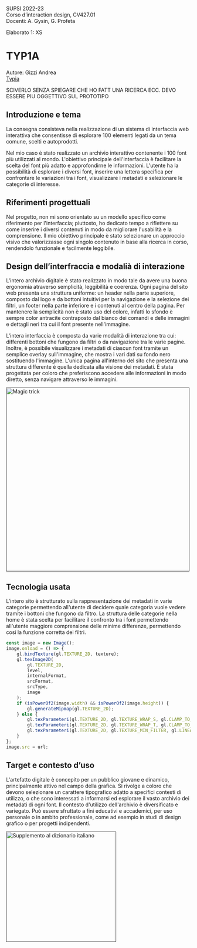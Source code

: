 SUPSI 2022-23  
Corso d’interaction design, CV427.01  
Docenti: A. Gysin, G. Profeta  

Elaborato 1: XS

# TYP1A
Autore: Gizzi Andrea  
[Typia](https://andrea-gizzi.github.io/TYP1A/)

SCIVERLO SENZA SPIEGARE CHE HO FATT UNA RICERCA ECC. DEVO ESSERE PIU OGGETTIVO SUL PROTOTIPO
## Introduzione e tema
La consegna consisteva nella realizzazione di un sistema di interfaccia web interattiva che consentisse di esplorare 100 elementi legati da un tema comune, scelti e autoprodotti. 

Nel mio caso è stato realizzato un archivio interattivo contenente i 100 font più utilizzati al mondo. L'obiettivo principale dell'interfaccia è facilitare la scelta del font più adatto e approfondirne le informazioni. L'utente ha la possibilità di esplorare i diversi font, inserire una lettera specifica per confrontare le variazioni tra i font, visualizzare i metadati e selezionare le categorie di interesse.


## Riferimenti progettuali
Nel progetto, non mi sono orientato su un modello specifico come riferimento per l'interfaccia; piuttosto, ho dedicato tempo a riflettere su come inserire i diversi contenuti in modo da migliorare l'usabilità e la comprensione. Il mio obiettivo principale è stato selezionare un approccio visivo che valorizzasse ogni singolo contenuto in base alla ricerca in corso, rendendolo funzionale e facilmente leggibile.


## Design dell’interfraccia e modalià di interazione
L'intero archivio digitale è stato realizzato in modo tale da avere una buona ergonomia atraverso semplicità, leggibilità e coerenza. Ogni pagina del sito web presenta una struttura uniforme: un header nella parte superiore, composto dal logo e da bottoni intuitivi per la navigazione e la selezione dei filtri, un footer nella parte inferiore e i contenuti al centro della pagina. Per mantenere la semplicità non è stato uso del colore, infatti lo sfondo è sempre color antracite contraposto dal bianco dei comandi e delle immagini e dettagli neri tra cui il font presente nell'immagine.

L'intera interfaccia è composta da varie modalità di interazione tra cui: differenti bottoni che fungono da filtri o da navigazione tra le varie pagine. Inoltre, è possibile visualizzare i metadati di ciascun font tramite un semplice overlay sull'immagine, che mostra i vari dati su fondo nero sostituendo l'immagine. L'unica pagina all'interno del sito che presenta una struttura differente è quella dedicata alla visione dei metadati. È stata progettata per coloro che preferiscono accedere alle informazioni in modo diretto, senza navigare attraverso le immagini.

[<img src="doc/cards.gif" width="500" alt="Magic trick">]()


## Tecnologia usata
L'intero sito è strutturato sulla rappresentazione dei metadati in varie categorie permettendo all'utente di decidere quale categoria vuole vedere tramite i bottoni che fungono da filtro. La struttura delle categorie nella home è stata scelta per facilitare il confronto tra i font permettendo all'utente maggiore comprensione delle minime differenze, permettendo cosi la funzione corretta dei filtri.


```JavaScript
const image = new Image();
image.onload = () => {
	gl.bindTexture(gl.TEXTURE_2D, texture);
	gl.texImage2D(
		gl.TEXTURE_2D,
		level,
		internalFormat,
		srcFormat,
		srcType,
		image
	);
	if (isPowerOf2(image.width) && isPowerOf2(image.height)) {
		gl.generateMipmap(gl.TEXTURE_2D);
	} else {
		gl.texParameteri(gl.TEXTURE_2D, gl.TEXTURE_WRAP_S, gl.CLAMP_TO_EDGE);
		gl.texParameteri(gl.TEXTURE_2D, gl.TEXTURE_WRAP_T, gl.CLAMP_TO_EDGE);
		gl.texParameteri(gl.TEXTURE_2D, gl.TEXTURE_MIN_FILTER, gl.LINEAR);
	}
};
image.src = url;
```

## Target e contesto d’uso
L'artefatto digitale è concepito per un pubblico giovane e dinamico, principalmente attivo nel campo della grafica. Si rivolge a coloro che devono selezionare un carattere tipografico adatto a specifici contesti di utilizzo, o che sono interessati a informarsi ed esplorare il vasto archivio dei metadati di ogni font. Il contesto d'utilizzo dell'archivio è diversificato e variegato. Può essere sfruttato a fini educativi e accademici, per uso personale o in ambito professionale, come ad esempio in studi di design grafico o per progetti indipendenti.

[<img src="doc/munari.jpg" width="300" alt="Supplemento al dizionario italiano">]()
